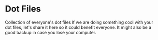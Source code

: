 # Dot Files
Collection of everyone's dot files
If we are doing something cool with your dot files, let's share it here so it could benefit everyone. It might also be a good backup in case you lose your computer.
